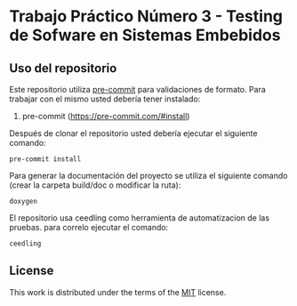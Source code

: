 # Trabajo Práctico Número 3 - Testing de Sofware en Sistemas Embebidos

## Uso del repositorio

Este repositorio utiliza [pre-commit](https://pre-commit.com) para validaciones de formato. Para trabajar con el mismo usted debería tener instalado:

1. pre-commit (https://pre-commit.com/#install)

Después de clonar el repositorio usted debería ejecutar el siguiente comando:

```
pre-commit install
```

Para generar la documentación del proyecto se utiliza el siguiente comando (crear la carpeta build/doc o modificar la ruta):

```
doxygen

```

El repositorio usa ceedling como herramienta de automatizacion de las pruebas.
para correlo ejecutar el comando:

```
ceedling

```

## License

This work is distributed under the terms of the [MIT](https://spdx.org/licenses/MIT.html) license.
